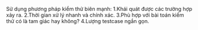﻿Sử dụng phương pháp kiểm thử biên mạnh:
	1.Khái quát được các trường hợp xảy ra.
	2.Thời gian xử lý nhanh và chính xác.
	3.Phù hợp với bài toán kiểm thử có là tam giác hay không?
	4.Lượng testcase ngắn gọn.